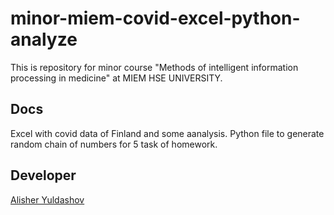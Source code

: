 # minor-miem-covid-excel-python-analyze
This is repository for minor course "Methods of intelligent information processing in medicine" at MIEM HSE UNIVERSITY. 

## Docs
Excel with covid data of Finland and some aanalysis.
Python file to generate random chain of numbers for 5 task of homework.

## Developer
[Alisher Yuldashov](https://github.com/fuckinrobotics)
